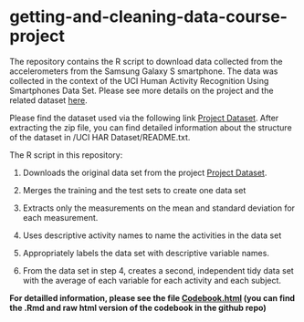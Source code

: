 # getting-and-cleaning-data-course-project

The repository contains the R script to download data collected from the accelerometers from the Samsung Galaxy S smartphone. The data was collected in the context of the UCI Human Activity Recognition Using Smartphones Data Set. Please see more details on the project and the related dataset [here](http://archive.ics.uci.edu/ml/datasets/Human+Activity+Recognition+Using+Smartphones).

Please find the dataset used via the following link [Project Dataset](https://d396qusza40orc.cloudfront.net/getdata%2Fprojectfiles%2FUCI%20HAR%20Dataset.zip). After extracting the zip file, you can find detailed information  about the structure of the dataset in /UCI HAR Dataset/README.txt.

The R script in this repository:


1. Downloads the original data set from the project [Project Dataset](https://d396qusza40orc.cloudfront.net/getdata%2Fprojectfiles%2FUCI%20HAR%20Dataset.zip). 

2. Merges the training and the test sets to create one data set
3. Extracts only the measurements on the mean and standard deviation for each measurement.
4. Uses descriptive activity names to name the activities in the data set
5. Appropriately labels the data set with descriptive variable names. 
6. From the data set in step 4, creates a second, independent tidy data set with the average of each variable for each activity and each subject.

__For detailled information, please see the file [Codebook.html](https://s3-us-west-2.amazonaws.com/phbehre-coursera-getting-data-project/codebook.html) (you can find the .Rmd and raw html version of the codebook in the github repo)__





